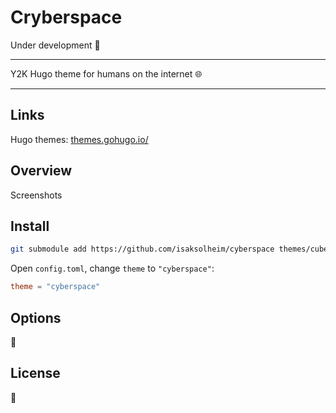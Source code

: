 # Cryberspace

Under development 🚧

---

Y2K Hugo theme for humans on the internet 🌐

---

## Links

Hugo themes: [themes.gohugo.io/](https://themes.gohugo.io/)

## Overview

Screenshots

## Install

```bash
git submodule add https://github.com/isaksolheim/cyberspace themes/cuberspace
```

Open `config.toml`, change `theme` to `"cyberspace"`:

```toml
theme = "cyberspace"
```

## Options

🤯

## License

💭

